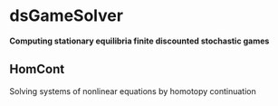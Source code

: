 # dsGameSolver

**Computing stationary equilibria finite discounted stochastic games**


## HomCont

Solving systems of nonlinear equations by homotopy continuation

